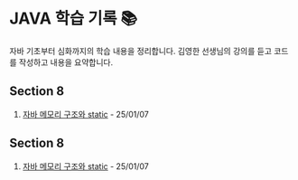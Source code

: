# JAVA 학습 기록 📚

자바 기초부터 심화까지의 학습 내용을 정리합니다.
김영한 선생님의 강의를 듣고 코드를 작성하고 내용을 요약합니다.

## Section 8
1. [자바 메모리 구조와 static](src/Section8/8-1.md) - 25/01/07

## Section 8
1. [자바 메모리 구조와 static](src/Section8/8-1.md) - 25/01/07

